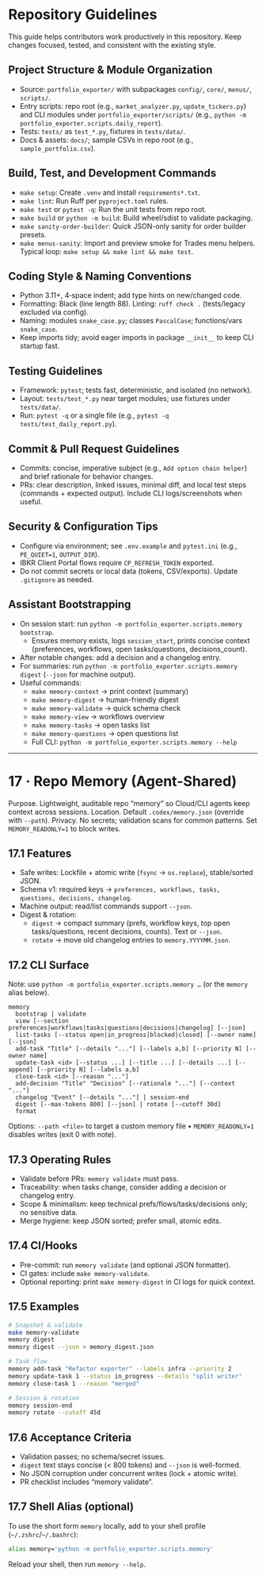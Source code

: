 # Repository Guidelines

This guide helps contributors work productively in this repository. Keep changes focused, tested, and consistent with the existing style.

## Project Structure & Module Organization
- Source: `portfolio_exporter/` with subpackages `config/`, `core/`, `menus/`, `scripts/`.
- Entry scripts: repo root (e.g., `market_analyzer.py`, `update_tickers.py`) and CLI modules under `portfolio_exporter/scripts/` (e.g., `python -m portfolio_exporter.scripts.daily_report`).
- Tests: `tests/` as `test_*.py`, fixtures in `tests/data/`.
- Docs & assets: `docs/`; sample CSVs in repo root (e.g., `sample_portfolio.csv`).

## Build, Test, and Development Commands
- `make setup`: Create `.venv` and install `requirements*.txt`.
- `make lint`: Run Ruff per `pyproject.toml` rules.
- `make test` or `pytest -q`: Run the unit tests from repo root.
- `make build` or `python -m build`: Build wheel/sdist to validate packaging.
 - `make sanity-order-builder`: Quick JSON-only sanity for order builder presets.
 - `make menus-sanity`: Import and preview smoke for Trades menu helpers.
Typical loop: `make setup && make lint && make test`.

## Coding Style & Naming Conventions
- Python 3.11+, 4‑space indent; add type hints on new/changed code.
- Formatting: Black (line length 88). Linting: `ruff check .` (tests/legacy excluded via config).
- Naming: modules `snake_case.py`; classes `PascalCase`; functions/vars `snake_case`.
- Keep imports tidy; avoid eager imports in package `__init__` to keep CLI startup fast.

## Testing Guidelines
- Framework: `pytest`; tests fast, deterministic, and isolated (no network).
- Layout: `tests/test_*.py` near target modules; use fixtures under `tests/data/`.
- Run: `pytest -q` or a single file (e.g., `pytest -q tests/test_daily_report.py`).

## Commit & Pull Request Guidelines
- Commits: concise, imperative subject (e.g., `Add option chain helper`) and brief rationale for behavior changes.
- PRs: clear description, linked issues, minimal diff, and local test steps (commands + expected output). Include CLI logs/screenshots when useful.

## Security & Configuration Tips
- Configure via environment; see `.env.example` and `pytest.ini` (e.g., `PE_QUIET=1`, `OUTPUT_DIR`).
- IBKR Client Portal flows require `CP_REFRESH_TOKEN` exported.
- Do not commit secrets or local data (tokens, CSV/exports). Update `.gitignore` as needed.

## Assistant Bootstrapping
- On session start: run `python -m portfolio_exporter.scripts.memory bootstrap`.
  - Ensures memory exists, logs `session_start`, prints concise context (preferences, workflows, open tasks/questions, decisions_count).
- After notable changes: add a decision and a changelog entry.
- For summaries: run `python -m portfolio_exporter.scripts.memory digest` (`--json` for machine output).
- Useful commands:
  - `make memory-context` → print context (summary)
  - `make memory-digest` → human-friendly digest
  - `make memory-validate` → quick schema check
  - `make memory-view` → workflows overview
  - `make memory-tasks` → open tasks list
  - `make memory-questions` → open questions list
  - Full CLI: `python -m portfolio_exporter.scripts.memory --help`

---

# 17 · Repo Memory (Agent-Shared)

Purpose. Lightweight, auditable repo “memory” so Cloud/CLI agents keep context across sessions.
Location. Default `.codex/memory.json` (override with `--path`).
Privacy. No secrets; validation scans for common patterns. Set `MEMORY_READONLY=1` to block writes.

## 17.1 Features

- Safe writes: Lockfile + atomic write (`fsync` → `os.replace`), stable/sorted JSON.
- Schema v1: required keys → `preferences, workflows, tasks, questions, decisions, changelog`.
- Machine output: read/list commands support `--json`.
- Digest & rotation:
  - `digest` → compact summary (prefs, workflow keys, top open tasks/questions, recent decisions, counts). Text or `--json`.
  - `rotate` → move old changelog entries to `memory.YYYYMM.json`.

## 17.2 CLI Surface

Note: use `python -m portfolio_exporter.scripts.memory …` (or the `memory` alias below).

```
memory
  bootstrap | validate
  view [--section preferences|workflows|tasks|questions|decisions|changelog] [--json]
  list-tasks [--status open|in_progress|blocked|closed] [--owner name] [--json]
  add-task "Title" [--details "..."] [--labels a,b] [--priority N] [--owner name]
  update-task <id> [--status ...] [--title ...] [--details ...] [--append] [--priority N] [--labels a,b]
  close-task <id> [--reason "..."]
  add-decision "Title" "Decision" [--rationale "..."] [--context "..."]
  changelog "Event" [--details "..."] | session-end
  digest [--max-tokens 800] [--json] | rotate [--cutoff 30d]
  format
```

Options: `--path <file>` to target a custom memory file • `MEMORY_READONLY=1` disables writes (exit 0 with note).

## 17.3 Operating Rules

- Validate before PRs: `memory validate` must pass.
- Traceability: when tasks change, consider adding a decision or changelog entry.
- Scope & minimalism: keep technical prefs/flows/tasks/decisions only; no sensitive data.
- Merge hygiene: keep JSON sorted; prefer small, atomic edits.

## 17.4 CI/Hooks

- Pre-commit: run `memory validate` (and optional JSON formatter).
- CI gates: include `make memory-validate`.
- Optional reporting: print `make memory-digest` in CI logs for quick context.

## 17.5 Examples

```bash
# Snapshot & validate
make memory-validate
memory digest
memory digest --json > memory_digest.json

# Task flow
memory add-task "Refactor exporter" --labels infra --priority 2
memory update-task 1 --status in_progress --details "split writer"
memory close-task 1 --reason "merged"

# Session & rotation
memory session-end
memory rotate --cutoff 45d
```

## 17.6 Acceptance Criteria

- Validation passes; no schema/secret issues.
- `digest` text stays concise (< 800 tokens) and `--json` is well-formed.
- No JSON corruption under concurrent writes (lock + atomic write).
- PR checklist includes “memory validate”.

## 17.7 Shell Alias (optional)

To use the short form `memory` locally, add to your shell profile (`~/.zshrc`/`~/.bashrc`):

```sh
alias memory='python -m portfolio_exporter.scripts.memory'
```

Reload your shell, then run `memory --help`.
